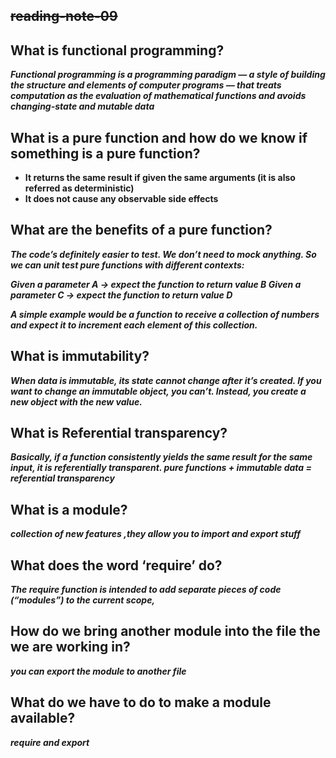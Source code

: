 ## ~~reading-note-09~~


## What is functional programming?

***Functional programming is a programming paradigm — a style of building the structure and elements of computer programs — 
that treats computation as the evaluation of mathematical functions and avoids changing-state and mutable data***

## What is a pure function and how do we know if something is a pure function?

* __It returns the same result if given the same arguments (it is also referred as deterministic)__
* __It does not cause any observable side effects__

## What are the benefits of a pure function?

***The code’s definitely easier to test. We don’t need to mock anything. So we can unit test pure functions with different contexts:***

***Given a parameter A → expect the function to return value B
Given a parameter C → expect the function to return value D***

***A simple example would be a function to receive a collection of numbers and expect it to increment each element of this collection.***

## What is immutability?

***When data is immutable, its state cannot change after it’s created.
If you want to change an immutable object, you can’t. Instead,
you create a new object with the new value.***

## What is Referential transparency?
***Basically, if a function consistently yields the same result for the same input, it is referentially transparent.
pure functions + immutable data = referential transparency***


## What is a module?
 ***collection of new features ,they allow you to import and export stuff***
 
## What does the word ‘require’ do?
***The require function is intended to add separate pieces of code (“modules”) to the current scope,***

## How do we bring another module into the file the we are working in?
***you can export the module to another file***

## What do we have to do to make a module available?
***require and export***
